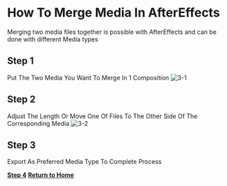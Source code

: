 # How To Merge Media In AfterEffects

Merging two media files together is possible with AfterEffects and can be done with different Media types

## Step 1

Put The Two Media You Want To Merge In 1 Composition
![3-1](https://user-images.githubusercontent.com/97974825/204566904-a50a7f45-0496-4a96-b2c2-305f4f71a9a6.png)


## Step 2

Adjust The Length Or Move One Of Files To The Other Side Of The Corresponding Media
![3-2](https://user-images.githubusercontent.com/97974825/204566926-dc5cfe54-e6cb-4ebb-945d-a9219bee5591.png)

## Step 3
Export As Preferred Media Type To Complete Process


[**Step 4**](Topic4.md)
[**Return to Home**](README.md)
